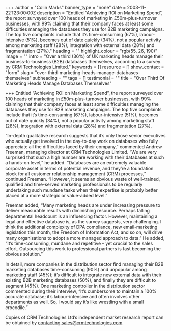 +++
author = "Colin Marks"
banner_type = "none"
date = 2003-11-22T23:00:00Z
description = "Entitled “Achieving ROI on Marketing Spend”, the report surveyed over 100 heads of marketing in £50m-plus-turnover businesses, with 99% claiming that their company faces at least some difficulties managing the databases they use for B2B marketing campaigns. The top five complaints include that it’s time-consuming (67%), labour-intensive (51%), becomes out of date quickly (34%), not a popular activity among marketing staff (28%), integration with external data (28%) and fragmentation (27%)."
heading = ""
highlight_colour = "rgb(55, 26, 190)"
image = ""
intro = "Over a third (36%) of UK marketing heads manage their business-to-business (B2B) databases themselves, according to a survey by CRM Technologies Limited."
keywords = []
resource = []
show_contact = "form"
slug = "over-third-marketing-heads-manage-databases-themselves"
subheading = ""
tags = []
testimonial = ""
title = "Over Third Of Marketing Heads Manage Databases Themselves"

+++
Entitled “Achieving ROI on Marketing Spend”, the report surveyed over 100 heads of marketing in £50m-plus-turnover businesses, with 99% claiming that their company faces at least some difficulties managing the databases they use for B2B marketing campaigns. The top five complaints include that it’s time-consuming (67%), labour-intensive (51%), becomes out of date quickly (34%), not a popular activity among marketing staff (28%), integration with external data (28%) and fragmentation (27%).

“In-depth qualitative research suggests that it’s only those senior executives who actually get involved in the day-to-day work on databases who fully appreciate all the difficulties faced by their company,” commented Andrew Freeman, managing director at CRM Technologies Limited. “We are very surprised that such a high number are working with their databases at such a hands-on level,” he added. “Databases are an extremely valuable corporate asset in terms of potential revenue, and they’re a foundation block for all customer relationship management (CRM) processes,” continued Freeman. “However, it seems an obvious waste of well-trained, qualified and time-served marketing professionals to be regularly undertaking such mundane tasks when their expertise is probably better placed at a more strategic or value-added level.”

Freeman added, “Many marketing heads are under increasing pressure to deliver measurable results with diminishing resource. Perhaps falling departmental headcount is an influencing factor. However, maintaining a legal and effective database is, as the survey suggests, very challenging. I think the additional complexity of DPA compliance, new email-marketing legislation this month, the Freedom of Information Act, and so on, will drive many organisations to adopt a more managed approach to data.” He added, “It’s time-consuming, mundane and repetitive – yet crucial to the sales effort. Outsourcing this work to professional partners is fast becoming the obvious solution.”

In detail, more companies in the distribution sector find managing their B2B marketing databases time-consuming (90%) and unpopular among marketing staff (45%); it’s difficult to integrate new external data with their existing B2B marketing databases (50%), and finally they are difficult to segment (45%). One marketing controller in the distribution sector commented during their interview, “It’s cumbersome to maintain a 100% accurate database; it’s labour-intensive and often involves other departments as well. So, I would say it’s like wrestling with a small crocodile.”

Copies of CRM Technologies Ltd’s independent market research report can be obtained by [contacting sales@crmtechnologies.com](https://mail.google.com/mail/?view=cm&fs=1&tf=1&to=sales@crmtechnologies.com)